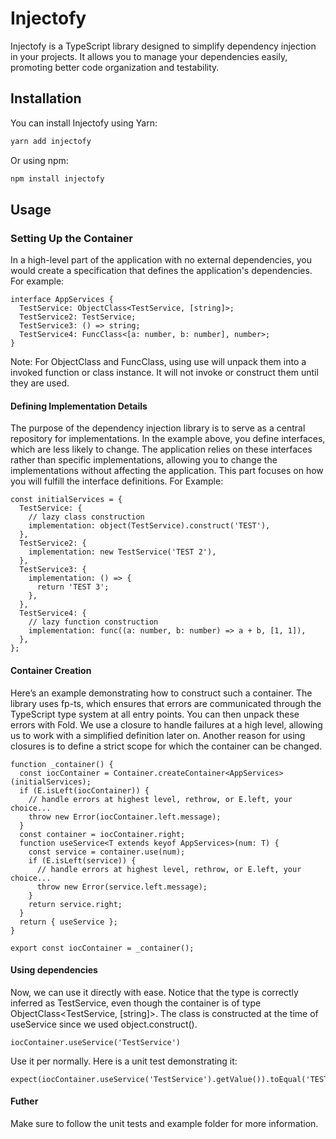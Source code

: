 # Injectofy

Injectofy is a TypeScript library designed to simplify dependency injection in your projects. It allows you to manage your dependencies easily, promoting better code organization and testability.

## Installation

You can install Injectofy using Yarn:

```bash
yarn add injectofy
```

Or using npm:

```bash
npm install injectofy
```

## Usage

### Setting Up the Container

In a high-level part of the application with no external dependencies, you would create a specification that defines the application's dependencies. For example:

```
interface AppServices {
  TestService: ObjectClass<TestService, [string]>;
  TestService2: TestService;
  TestService3: () => string;
  TestService4: FuncClass<[a: number, b: number], number>;
}
```

Note: For ObjectClass and FuncClass, using use will unpack them into a invoked function or class instance. It will not invoke or construct them until they are used.

#### Defining Implementation Details

The purpose of the dependency injection library is to serve as a central repository for implementations. In the example above, you define interfaces, which are less likely to change. The application relies on these interfaces rather than specific implementations, allowing you to change the implementations without affecting the application. This part focuses on how you will fulfill the interface definitions. For Example:

```
const initialServices = {
  TestService: {
    // lazy class construction
    implementation: object(TestService).construct('TEST'),
  },
  TestService2: {
    implementation: new TestService('TEST 2'),
  },
  TestService3: {
    implementation: () => {
      return 'TEST 3';
    },
  },
  TestService4: {
    // lazy function construction
    implementation: func((a: number, b: number) => a + b, [1, 1]),
  },
};
```

#### Container Creation

Here’s an example demonstrating how to construct such a container. The library uses fp-ts, which ensures that errors are communicated through the TypeScript type system at all entry points. You can then unpack these errors with Fold. We use a closure to handle failures at a high level, allowing us to work with a simplified definition later on. Another reason for using closures is to define a strict scope for which the container can be changed.

```
function _container() {
  const iocContainer = Container.createContainer<AppServices>(initialServices);
  if (E.isLeft(iocContainer)) {
    // handle errors at highest level, rethrow, or E.left, your choice...
    throw new Error(iocContainer.left.message);
  }
  const container = iocContainer.right;
  function useService<T extends keyof AppServices>(num: T) {
    const service = container.use(num);
    if (E.isLeft(service)) {
      // handle errors at highest level, rethrow, or E.left, your choice...
      throw new Error(service.left.message);
    }
    return service.right;
  }
  return { useService };
}

export const iocContainer = _container();
```

#### Using dependencies

Now, we can use it directly with ease. Notice that the type is correctly inferred as TestService, even though the container is of type ObjectClass<TestService, [string]>. The class is constructed at the time of useService since we used object.construct().

```
iocContainer.useService('TestService')
```

Use it per normally. Here is a unit test demonstrating it:

```
expect(iocContainer.useService('TestService').getValue()).toEqual('TEST');
```

#### Futher

Make sure to follow the unit tests and example folder for more information.
